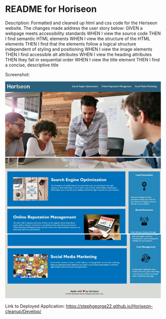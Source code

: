 # README for Horiseon

Description:
Formatted and cleaned up html and css code for the Heriseon website. The changes made address the user story below:
GIVEN a webpage meets accessibility standards
WHEN I view the source code
THEN I find semantic HTML elements
WHEN I view the structure of the HTML elements
THEN I find that the elements follow a logical structure independent of styling and positioning
WHEN I view the image elements
THEN I find accessible alt attributes
WHEN I view the heading attributes
THEN they fall in sequential order
WHEN I view the title element
THEN I find a concise, descriptive title

Screenshot:

<img src="./Develop/assets/images/readme-1.JPG" alt="website top screenshot" />
<img src="./Develop/assets/images/readme-2.JPG" alt="website middle screenshot" />
<img src="./Develop/assets/images/readme-3.JPG" alt="website bottom screenshot" />

Link to Deployed Application:
https://stephgeorge22.github.io/Horiseon-cleanup/Develop/